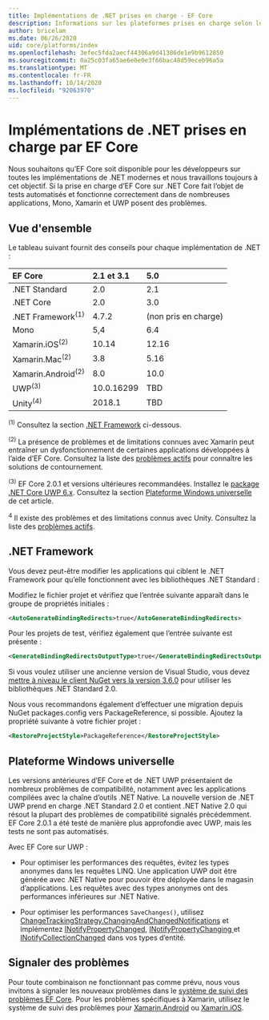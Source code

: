 ```yaml
---
title: Implémentations de .NET prises en charge - EF Core
description: Informations sur les plateformes prises en charge selon les versions d’Entity Framework Core.
author: bricelam
ms.date: 06/26/2020
uid: core/platforms/index
ms.openlocfilehash: 3efec5fda2aecf44306a9d41386de1e9b9612850
ms.sourcegitcommit: 0a25c03fa65ae6e0e0e3f66bac48d59eceb96a5a
ms.translationtype: MT
ms.contentlocale: fr-FR
ms.lasthandoff: 10/14/2020
ms.locfileid: "92063970"
---
```

# <a name="net-implementations-supported-by-ef-core"></a>Implémentations de .NET prises en charge par EF Core

Nous souhaitons qu’EF Core soit disponible pour les développeurs sur toutes les implémentations de .NET modernes et nous travaillons toujours à cet objectif. Si la prise en charge d’EF Core sur .NET Core fait l’objet de tests automatisés et fonctionne correctement dans de nombreuses applications, Mono, Xamarin et UWP posent des problèmes.

## <a name="overview"></a>Vue d'ensemble

Le tableau suivant fournit des conseils pour chaque implémentation de .NET :

| EF Core                       | 2.1 et 3.1 | 5.0             |
|:------------------------------|:------------|:----------------|
| .NET Standard                 | 2.0         | 2.1             |
| .NET Core                     | 2.0         | 3.0             |
| .NET Framework<sup>(1)</sup>  | 4.7.2       | (non pris en charge) |
| Mono                          | 5,4         | 6.4             |
| Xamarin.iOS<sup>(2)</sup>     | 10.14       | 12.16           |
| Xamarin.Mac<sup>(2)</sup>     | 3.8         | 5.16            |
| Xamarin.Android<sup>(2)</sup> | 8.0         | 10.0            |
| UWP<sup>(3)</sup>             | 10.0.16299  | TBD             |
| Unity<sup>(4)</sup>           | 2018.1      | TBD             |

<sup>(1)</sup> Consultez la section [.NET Framework](#net-framework) ci-dessous.

<sup>(2)</sup> La présence de problèmes et de limitations connues avec Xamarin peut entraîner un dysfonctionnement de certaines applications développées à l’aide d’EF Core. Consultez la liste des [problèmes actifs](https://github.com/aspnet/entityframeworkCore/issues?q=is%3Aopen+is%3Aissue+label%3Aarea-xamarin) pour connaître les solutions de contournement.

<sup>(3)</sup> EF Core 2.0.1 et versions ultérieures recommandées. Installez le [package .NET Core UWP 6.x](https://www.nuget.org/packages/Microsoft.NETCore.UniversalWindowsPlatform/). Consultez la section [Plateforme Windows universelle](#universal-windows-platform) de cet article.

<sup>4</sup> Il existe des problèmes et des limitations connus avec Unity. Consultez la liste des [problèmes actifs](https://github.com/aspnet/entityframeworkCore/issues?q=is%3Aopen+is%3Aissue+label%3Aarea-unity).

## <a name="net-framework"></a>.NET Framework

Vous devez peut-être modifier les applications qui ciblent le .NET Framework pour qu’elle fonctionnent avec les bibliothèques .NET Standard :

Modifiez le fichier projet et vérifiez que l’entrée suivante apparaît dans le groupe de propriétés initiales :

```xml
<AutoGenerateBindingRedirects>true</AutoGenerateBindingRedirects>
```

Pour les projets de test, vérifiez également que l’entrée suivante est présente :

```xml
<GenerateBindingRedirectsOutputType>true</GenerateBindingRedirectsOutputType>
```

Si vous voulez utiliser une ancienne version de Visual Studio, vous devez [mettre à niveau le client NuGet vers la version 3.6.0](https://www.nuget.org/downloads) pour utiliser les bibliothèques .NET Standard 2.0.

Nous vous recommandons également d’effectuer une migration depuis NuGet packages.config vers PackageReference, si possible. Ajoutez la propriété suivante à votre fichier projet :

```xml
<RestoreProjectStyle>PackageReference</RestoreProjectStyle>
```

## <a name="universal-windows-platform"></a>Plateforme Windows universelle

Les versions antérieures d’EF Core et de .NET UWP présentaient de nombreux problèmes de compatibilité, notamment avec les applications compilées avec la chaîne d’outils .NET Native. La nouvelle version de .NET UWP prend en charge .NET Standard 2.0 et contient .NET Native 2.0 qui résout la plupart des problèmes de compatibilité signalés précédemment. EF Core 2.0.1 a été testé de manière plus approfondie avec UWP, mais les tests ne sont pas automatisés.

Avec EF Core sur UWP :

* Pour optimiser les performances des requêtes, évitez les types anonymes dans les requêtes LINQ. Une application UWP doit être générée avec .NET Native pour pouvoir être déployée dans le magasin d’applications. Les requêtes avec des types anonymes ont des performances inférieures sur .NET Native.

* Pour optimiser les performances `SaveChanges()`, utilisez [ChangeTrackingStrategy.ChangingAndChangedNotifications](/dotnet/api/microsoft.entityframeworkcore.changetrackingstrategy) et implémentez [INotifyPropertyChanged](https://msdn.microsoft.com/library/system.componentmodel.inotifypropertychanged.aspx), [INotifyPropertyChanging ](https://msdn.microsoft.com/library/system.componentmodel.inotifypropertychanging.aspx) et [INotifyCollectionChanged](https://msdn.microsoft.com/library/system.collections.specialized.inotifycollectionchanged.aspx) dans vos types d’entité.

## <a name="report-issues"></a>Signaler des problèmes

Pour toute combinaison ne fonctionnant pas comme prévu, nous vous invitons à signaler les nouveaux problèmes dans le [système de suivi des problèmes EF Core](https://github.com/aspnet/entityframeworkcore/issues/new). Pour les problèmes spécifiques à Xamarin, utilisez le système de suivi des problèmes pour [Xamarin.Android](https://github.com/xamarin/xamarin-android/issues/new) ou [Xamarin.iOS](https://github.com/xamarin/xamarin-macios/issues/new).

